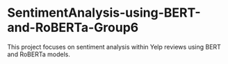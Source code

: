 # SentimentAnalysis-using-BERT-and-RoBERTa-Group6
This project focuses on sentiment analysis within Yelp reviews using BERT and RoBERTa models.
